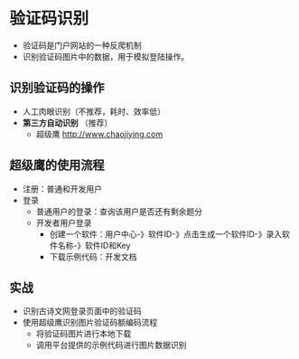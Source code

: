 # 验证码识别- 验证码是门户网站的一种反爬机制- 识别验证码图片中的数据，用于模拟登陆操作。## 识别验证码的操作- 人工肉眼识别（不推荐，耗时、效率低）- **第三方自动识别** （推荐）    - 超级鹰 http://www.chaojiying.com## 超级鹰的使用流程- 注册：普通和开发用户- 登录    - 普通用户的登录：查询该用户是否还有剩余题分    - 开发者用户登录        - 创建一个软件：用户中心-》软件ID-》点击生成一个软件ID-》录入软件名称-》软件ID和Key        - 下载示例代码：开发文档## 实战- 识别古诗文网登录页面中的验证码- 使用超级鹰识别图片验证码额编码流程    - 将验证码图片进行本地下载    - 调用平台提供的示例代码进行图片数据识别